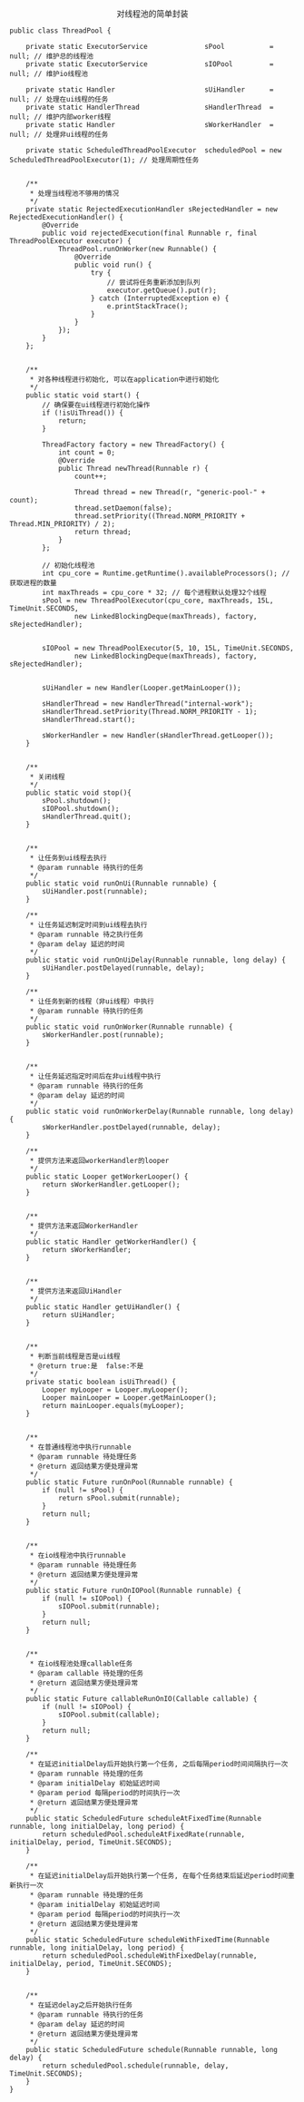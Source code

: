 <center>对线程池的简单封装</center>  

<pre><code>public class ThreadPool {

    private static ExecutorService              sPool           = null; // 维护总的线程池
    private static ExecutorService              sIOPool         = null; // 维护io线程池

    private static Handler                      sUiHandler      = null; // 处理在ui线程的任务
    private static HandlerThread                sHandlerThread  = null; // 维护内部worker线程
    private static Handler                      sWorkerHandler  = null; // 处理非ui线程的任务

    private static ScheduledThreadPoolExecutor  scheduledPool = new ScheduledThreadPoolExecutor(1); // 处理周期性任务


    /**
     * 处理当线程池不够用的情况
     */
    private static RejectedExecutionHandler sRejectedHandler = new RejectedExecutionHandler() {
        @Override
        public void rejectedExecution(final Runnable r, final ThreadPoolExecutor executor) {
            ThreadPool.runOnWorker(new Runnable() {
                @Override
                public void run() {
                    try {
                        // 尝试将任务重新添加到队列
                        executor.getQueue().put(r);
                    } catch (InterruptedException e) {
                        e.printStackTrace();
                    }
                }
            });
        }
    };


    /**
     * 对各种线程进行初始化, 可以在application中进行初始化
     */
    public static void start() {
        // 确保要在ui线程进行初始化操作
        if (!isUiThread()) {
            return;
        }

        ThreadFactory factory = new ThreadFactory() {
            int count = 0;
            @Override
            public Thread newThread(Runnable r) {
                count++;

                Thread thread = new Thread(r, "generic-pool-" + count);
                thread.setDaemon(false);
                thread.setPriority((Thread.NORM_PRIORITY + Thread.MIN_PRIORITY) / 2);
                return thread;
            }
        };

        // 初始化线程池
        int cpu_core = Runtime.getRuntime().availableProcessors(); // 获取进程的数量
        int maxThreads = cpu_core * 32; // 每个进程默认处理32个线程
        sPool = new ThreadPoolExecutor(cpu_core, maxThreads, 15L, TimeUnit.SECONDS,
                new LinkedBlockingDeque<Runnable>(maxThreads), factory, sRejectedHandler);


        sIOPool = new ThreadPoolExecutor(5, 10, 15L, TimeUnit.SECONDS,
                new LinkedBlockingDeque<Runnable>(maxThreads), factory, sRejectedHandler);


        sUiHandler = new Handler(Looper.getMainLooper());

        sHandlerThread = new HandlerThread("internal-work");
        sHandlerThread.setPriority(Thread.NORM_PRIORITY - 1);
        sHandlerThread.start();

        sWorkerHandler = new Handler(sHandlerThread.getLooper());
    }


    /**
     * 关闭线程
     */
    public static void stop(){
        sPool.shutdown();
        sIOPool.shutdown();
        sHandlerThread.quit();
    }


    /**
     * 让任务到ui线程去执行
     * @param runnable 待执行的任务
     */
    public static void runOnUi(Runnable runnable) {
        sUiHandler.post(runnable);
    }

    /**
     * 让任务延迟制定时间到ui线程去执行
     * @param runnable 待之执行任务
     * @param delay 延迟的时间
     */
    public static void runOnUiDelay(Runnable runnable, long delay) {
        sUiHandler.postDelayed(runnable, delay);
    }

    /**
     * 让任务到新的线程（非ui线程）中执行
     * @param runnable 待执行的任务
     */
    public static void runOnWorker(Runnable runnable) {
        sWorkerHandler.post(runnable);
    }


    /**
     * 让任务延迟指定时间后在非ui线程中执行
     * @param runnable 待执行的任务
     * @param delay 延迟的时间
     */
    public static void runOnWorkerDelay(Runnable runnable, long delay) {
        sWorkerHandler.postDelayed(runnable, delay);
    }

    /**
     * 提供方法来返回workerHandler的looper
     */
    public static Looper getWorkerLooper() {
        return sWorkerHandler.getLooper();
    }


    /**
     * 提供方法来返回WorkerHandler
     */
    public static Handler getWorkerHandler() {
        return sWorkerHandler;
    }


    /**
     * 提供方法来返回UiHandler
     */
    public static Handler getUiHandler() {
        return sUiHandler;
    }


    /**
     * 判断当前线程是否是ui线程
     * @return true:是  false:不是
     */
    private static boolean isUiThread() {
        Looper myLooper = Looper.myLooper();
        Looper mainLooper = Looper.getMainLooper();
        return mainLooper.equals(myLooper);
    }


    /**
     * 在普通线程池中执行runnable
     * @param runnable 待处理任务
     * @return 返回结果方便处理异常
     */
    public static Future<?> runOnPool(Runnable runnable) {
        if (null != sPool) {
            return sPool.submit(runnable);
        }
        return null;
    }


    /**
     * 在io线程池中执行runnable
     * @param runnable 待处理任务
     * @return 返回结果方便处理异常
     */
    public static Future<?> runOnIOPool(Runnable runnable) {
        if (null != sIOPool) {
            sIOPool.submit(runnable);
        }
        return null;
    }


    /**
     * 在io线程池处理callable任务
     * @param callable 待处理的任务
     * @return 返回结果方便处理异常
     */
    public static Future<?> callableRunOnIO(Callable<?> callable) {
        if (null != sIOPool) {
            sIOPool.submit(callable);
        }
        return null;
    }

    /**
     * 在延迟initialDelay后开始执行第一个任务, 之后每隔period时间间隔执行一次
     * @param runnable 待处理的任务
     * @param initialDelay 初始延迟时间
     * @param period 每隔period的时间执行一次
     * @return 返回结果方便处理异常
     */
    public static ScheduledFuture<?> scheduleAtFixedTime(Runnable runnable, long initialDelay, long period) {
        return scheduledPool.scheduleAtFixedRate(runnable, initialDelay, period, TimeUnit.SECONDS);
    }

    /**
     * 在延迟initialDelay后开始执行第一个任务, 在每个任务结束后延迟period时间重新执行一次
     * @param runnable 待处理的任务
     * @param initialDelay 初始延迟时间
     * @param period 每隔period的时间执行一次
     * @return 返回结果方便处理异常
     */
    public static ScheduledFuture<?> scheduleWithFixedTime(Runnable runnable, long initialDelay, long period) {
        return scheduledPool.scheduleWithFixedDelay(runnable, initialDelay, period, TimeUnit.SECONDS);
    }


    /**
     * 在延迟delay之后开始执行任务
     * @param runnable 待执行的任务
     * @param delay 延迟的时间
     * @return 返回结果方便处理异常
     */
    public static ScheduledFuture<?> schedule(Runnable runnable, long delay) {
        return scheduledPool.schedule(runnable, delay, TimeUnit.SECONDS);
    }
}</code></pre>
